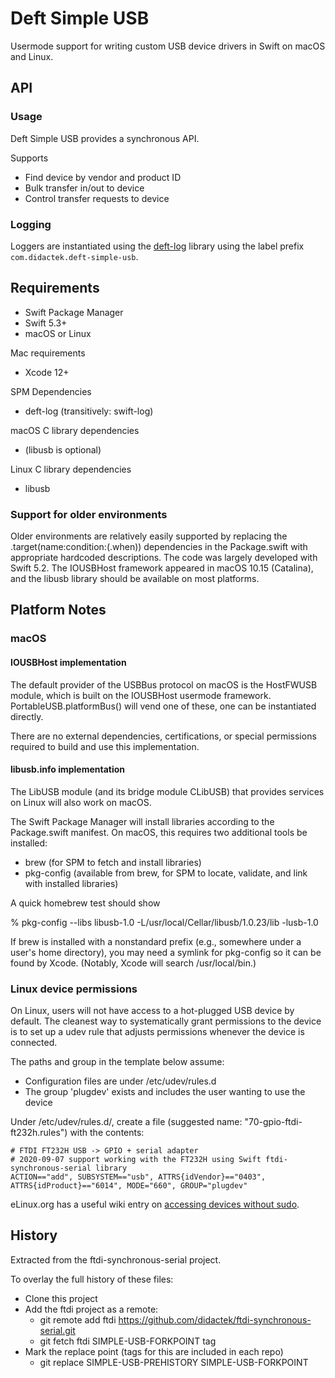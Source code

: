 # Deft Simple USB

Usermode support for writing custom USB device drivers in Swift on macOS and Linux.

## API

### Usage

Deft Simple USB provides a synchronous API.

Supports
- Find device by vendor and product ID
- Bulk transfer in/out to device
- Control transfer requests to device

### Logging

Loggers are instantiated using the [deft-log](https://github.com/didactek/deft-log.git) library
using the label prefix `com.didactek.deft-simple-usb`.

## Requirements

- Swift Package Manager
- Swift 5.3+
- macOS or Linux

Mac requirements
- Xcode 12+

SPM Dependencies
- deft-log (transitively: swift-log)

macOS C library dependencies
- (libusb is optional)

Linux C library dependencies 
- libusb

### Support for older environments

Older environments are relatively easily supported by replacing the .target(name:condition:(.when))
dependencies in the Package.swift with appropriate hardcoded descriptions. The code was
largely developed with Swift 5.2. The IOUSBHost framework appeared in macOS 10.15 (Catalina),
and the libusb library should be available on most platforms.


## Platform Notes

### macOS

#### IOUSBHost implementation

The default provider of the USBBus protocol on macOS is the HostFWUSB module, which is
built on the IOUSBHost usermode framework. PortableUSB.platformBus() will vend one of these,
one can be instantiated directly.

There are no external dependencies, certifications, or special permissions required to build
and use this implementation.

#### libusb.info implementation

The LibUSB module (and its bridge module CLibUSB) that provides services on Linux will
also work on macOS.

The Swift Package Manager will install libraries according to the Package.swift manifest. On
macOS, this requires two additional tools be installed:

- brew (for SPM to fetch and install libraries)
- pkg-config (available from brew, for SPM to locate, validate, and link with installed libraries)

A quick homebrew test should show 

  % pkg-config --libs libusb-1.0
  -L/usr/local/Cellar/libusb/1.0.23/lib -lusb-1.0

If brew is installed with a nonstandard prefix (e.g., somewhere under a user's home directory),
you may need a symlink for pkg-config so it can be found by Xcode. (Notably, Xcode will search
/usr/local/bin.)



### Linux device permissions

On Linux, users will not have access to a hot-plugged USB device by default. 
The cleanest way to systematically grant permissions to the device is to set up a udev
rule that adjusts permissions whenever the device is connected.

The paths and group in the template below assume:
- Configuration files are under /etc/udev/rules.d
- The group 'plugdev' exists and includes the user wanting to use the device

Under /etc/udev/rules.d/, create a file (suggested name: "70-gpio-ftdi-ft232h.rules") with the contents:

    # FTDI FT232H USB -> GPIO + serial adapter
    # 2020-09-07 support working with the FT232H using Swift ftdi-synchronous-serial library
    ACTION=="add", SUBSYSTEM=="usb", ATTRS{idVendor}=="0403", ATTRS{idProduct}=="6014", MODE="660", GROUP="plugdev"

eLinux.org has a useful wiki entry on [accessing devices without sudo](https://elinux.org/Accessing_Devices_without_Sudo).


## History

Extracted from the ftdi-synchronous-serial project.

To overlay the full history of these files:

- Clone this project
- Add the ftdi project as a remote:
  - git remote add ftdi https://github.com/didactek/ftdi-synchronous-serial.git
  - git fetch ftdi SIMPLE-USB-FORKPOINT tag
- Mark the replace point (tags for this are included in each repo)
  - git replace SIMPLE-USB-PREHISTORY SIMPLE-USB-FORKPOINT

